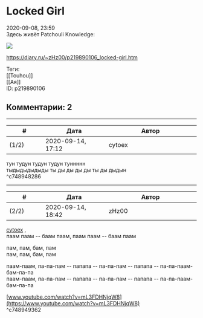 Locked Girl
===========

  
2020-09-08, 23:59  
 Здесь живёт Patchouli Knowledge:   
   
   [![](https://i.imgur.com/3naIl3Xl.jpg)](https://i.imgur.com/3naIl3X.jpg)     
  
<https://diary.ru/~zHz00/p219890106_locked-girl.htm>  
  
Теги:  
[[Touhou]]  
[[Ая]]  
ID: p219890106  


Комментарии: 2
--------------

  


---



|         #         |              Дата              |                     Автор                     |           ID           |
| --- | --- | --- | --- |
| (1/2) | 2020-09-14, 17:12 | cytoex | c748948286 |

  
 тун тудун тудун тудун туннннн   
 тыдыдыдыдыды ты ды ды ды ды ты ды дыдын   
 ^c748948286

---



|         #         |              Дата              |                     Автор                     |           ID           |
| --- | --- | --- | --- |
| (2/2) | 2020-09-14, 18:42 | zHz00 | c748949362 |

  
  [cytoex](http://citoex.diary.ru "diary//cytoex Гарантированная тайна переписки")  ,   
 паам паам -- баам паам, паам паам -- баам паам   
   
 пам, пам, бам, пам   
 пам, пам, бам, пам   
   
 паам-паам, па-па-пам -- папапа -- па-па-пам -- папапа -- па-па-паам-бам-па-па   
 паам-паам, па-па-пам -- папапа -- па-па-пам -- папапа -- па-па-паам-бам-па-па   
   
  [www.youtube.com/watch?v=mL3FDHNjqW8](https://www.youtube.com/watch?v=mL3FDHNjqW8)    
 ^c748949362